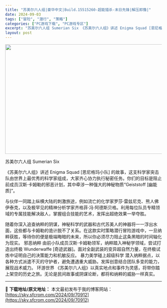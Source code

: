 ```yaml
---
title: "苏美尔六人组|豪华中文|Build.15515260-超能猎杀-末日先锋|解压即撸|"
date: 2024-09-03
tags: ["冒险", "潜行", "策略"]
categories: ["PC游戏下载", "PC游戏专区"]
excerpt: "苏美尔六人组 Sumerian Six 《苏美尔六人组》讲述 Enigma Squad [恩尼格玛小队] 的故事，这支科学家突击队由世界上最优秀的科学家组成，大家齐心协力执行秘密任务。你们的目标是阻止前成员汉斯·卡姆勒的邪恶计划，其中牵涉一种强大的神秘物质“Geiststoff [幽能质]”。 与伙&hellip;"
layout: post
---
```


<img class="aligncenter size-full wp-image-70894" src="https://sky.sfcrom.com/wp-content/uploads/2024/09/2024090309515322.webp" alt="" width="616" height="353" />

苏美尔六人组 Sumerian Six

《苏美尔六人组》讲述 Enigma Squad [恩尼格玛小队] 的故事，这支科学家突击队由世界上最优秀的科学家组成，大家齐心协力执行秘密任务。你们的目标是阻止前成员汉斯·卡姆勒的邪恶计划，其中牵涉一种强大的神秘物质“Geiststoff [幽能质]”。

与伙伴一同踏上纵横大陆的刺激旅途，例如流亡的化学家罗莎·雷兹尼克、熊人佛伊泰克，以及极罕见的精神分析学家齐格菲·冯·阿德斯贝格。利用每位队员专精领域的专属技能解决敌人，掌握组合技能的艺术，发挥出超绝效果一举夺胜。

随着你深入追查纳粹的阴谋，神秘科学的武器和古代苏美人的神器将一一浮出水面，这些都与卡姆勒的诡计脱不了关系。在这款实时策略潜行冒险游戏中，一旦纳粹获胜，等待你的便是极端晦暗的未来，所以你必须尽力阻止这条黑暗的时间轴化为现实。
邪恶纳粹
由前小队成员汉斯·卡姆勒领军，纳粹踏入神秘学领域，尝试打造出终极 Wunderwaffe [奇迹武器]。面对全副武装的变异超自然力量，在终极试炼中证明自己的决策能力和机敏反应。
暴力美学碰上超级科学
潜入纳粹据点，以各种方式派遣不灭的守护者，避免遭遇重大威胁。发挥创意结合团队多变的能力，展现战术威力。
环游世界
《苏美尔六人组》以真实地点和事件为灵感，将带你踏上架空的历史之旅。无论是民间故事或阴谋论断，都将和纳粹的威胁一样真实。

---
📖 **下载地址/原文地址：** 本文最初发布于我的博客网站：[https://sky.sfcrom.com/2024/09/70912](https://sky.sfcrom.com/2024/09/70912)
